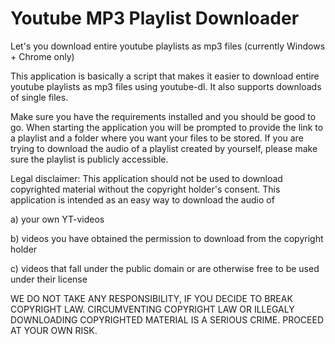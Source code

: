 # Youtube MP3 Playlist Downloader
Let's you download entire youtube playlists as mp3 files (currently Windows + Chrome only)

This application is basically a script that makes it easier to download entire youtube playlists as mp3 files using youtube-dl. It also supports downloads of single files.

Make sure you have the requirements installed and you should be good to go. When starting the application you will be prompted to provide the link to a playlist and a folder where you want your files to be stored. If you are trying to download the audio of a playlist created by yourself, please make sure the playlist is publicly accessible.

Legal disclaimer:
This application should not be used to download copyrighted material without the copyright holder's consent. 
This application is intended as an easy way to download the audio of

a) your own YT-videos

b) videos you have obtained the permission to download from the copyright holder

c) videos that fall under the public domain or are otherwise free to be used under their license

WE DO NOT TAKE ANY RESPONSIBILITY, IF YOU DECIDE TO BREAK COPYRIGHT LAW. CIRCUMVENTING COPYRIGHT LAW OR ILLEGALY DOWNLOADING COPYRIGHTED MATERIAL IS A SERIOUS CRIME. PROCEED AT YOUR OWN RISK.

